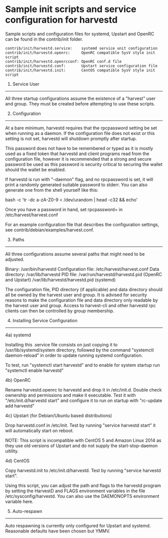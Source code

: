 Sample init scripts and service configuration for harvestd
==========================================================

Sample scripts and configuration files for systemd, Upstart and OpenRC
can be found in the contrib/init folder.

    contrib/init/harvestd.service:    systemd service unit configuration
    contrib/init/harvestd.openrc:     OpenRC compatible SysV style init script
    contrib/init/harvestd.openrcconf: OpenRC conf.d file
    contrib/init/harvestd.conf:       Upstart service configuration file
    contrib/init/harvestd.init:       CentOS compatible SysV style init script

1. Service User
---------------------------------

All three startup configurations assume the existence of a "harvest" user
and group.  They must be created before attempting to use these scripts.

2. Configuration
---------------------------------

At a bare minimum, harvestd requires that the rpcpassword setting be set
when running as a daemon.  If the configuration file does not exist or this
setting is not set, harvestd will shutdown promptly after startup.

This password does not have to be remembered or typed as it is mostly used
as a fixed token that harvestd and client programs read from the configuration
file, however it is recommended that a strong and secure password be used
as this password is security critical to securing the wallet should the
wallet be enabled.

If harvestd is run with "-daemon" flag, and no rpcpassword is set, it will
print a randomly generated suitable password to stderr.  You can also
generate one from the shell yourself like this:

bash -c 'tr -dc a-zA-Z0-9 < /dev/urandom | head -c32 && echo'

Once you have a password in hand, set rpcpassword= in /etc/harvest/harvest.conf

For an example configuration file that describes the configuration settings,
see contrib/debian/examples/harvest.conf.

3. Paths
---------------------------------

All three configurations assume several paths that might need to be adjusted.

Binary:              /usr/bin/harvestd
Configuration file:  /etc/harvest/harvest.conf
Data directory:      /var/lib/harvestd
PID file:            /var/run/harvestd/harvestd.pid (OpenRC and Upstart)
                     /var/lib/harvestd/harvestd.pid (systemd)

The configuration file, PID directory (if applicable) and data directory
should all be owned by the harvest user and group.  It is advised for security
reasons to make the configuration file and data directory only readable by the
harvest user and group.  Access to harvest-cli and other harvestd rpc clients
can then be controlled by group membership.

4. Installing Service Configuration
-----------------------------------

4a) systemd

Installing this .service file consists on just copying it to
/usr/lib/systemd/system directory, followed by the command
"systemctl daemon-reload" in order to update running systemd configuration.

To test, run "systemctl start harvestd" and to enable for system startup run
"systemctl enable harvestd"

4b) OpenRC

Rename harvestd.openrc to harvestd and drop it in /etc/init.d.  Double
check ownership and permissions and make it executable.  Test it with
"/etc/init.d/harvestd start" and configure it to run on startup with
"rc-update add harvestd"

4c) Upstart (for Debian/Ubuntu based distributions)

Drop harvestd.conf in /etc/init.  Test by running "service harvestd start"
it will automatically start on reboot.

NOTE: This script is incompatible with CentOS 5 and Amazon Linux 2014 as they
use old versions of Upstart and do not supply the start-stop-daemon uitility.

4d) CentOS

Copy harvestd.init to /etc/init.d/harvestd. Test by running "service harvestd start".

Using this script, you can adjust the path and flags to the harvestd program by
setting the HarvestD and FLAGS environment variables in the file
/etc/sysconfig/harvestd. You can also use the DAEMONOPTS environment variable here.

5. Auto-respawn
-----------------------------------

Auto respawning is currently only configured for Upstart and systemd.
Reasonable defaults have been chosen but YMMV.
